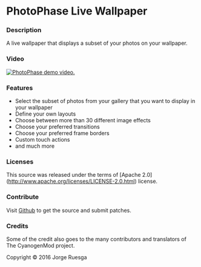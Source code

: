 PhotoPhase Live Wallpaper
=========================

### Description

A live wallpaper that displays a subset of your photos on your wallpaper.


### Video

[![PhotoPhase demo video.](https://img.youtube.com/vi/6T-LPqFBpMQ/0.jpg)](https://www.youtube.com/watch?v=6T-LPqFBpMQ "PhotoPhase demo video.")


### Features

* Select the subset of photos from your gallery that you want to display in your wallpaper
* Define your own layouts
* Choose between more than 30 different image effects
* Choose your preferred transitions
* Choose your preferred frame borders
* Custom touch actions
* and much more


### Licenses

This source was released under the terms of [Apache 2.0] (http://www.apache.org/licenses/LICENSE-2.0.html) license.


### Contribute

Visit [Github](https://github.com/jruesga/PhotoPhase) to get the source and submit patches.


### Credits

Some of the credit also goes to the many contributors and translators of The CyanogenMod project.

Copyright © 2016 Jorge Ruesga
